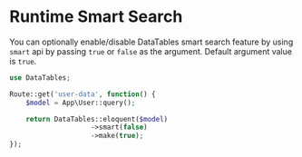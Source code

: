 # Runtime Smart Search

You can optionally enable/disable DataTables smart search feature by using `smart` api by passing `true` or `false` as the argument.
Default argument value is `true`.

```php
use DataTables;

Route::get('user-data', function() {
	$model = App\User::query();

	return DataTables::eloquent($model)
					->smart(false)
					->make(true);
});
```
